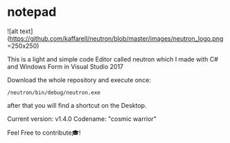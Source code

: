 # notepad

![alt text](https://github.com/kaffarell/neutron/blob/master/images/neutron_logo.png =250x250)

This is a light and simple code Editor called neutron which I made with
C# and Windows Form in Visual Studio 2017

Download the whole repository and execute once:
```
/neutron/bin/debug/neutron.exe
```
after that you will find a shortcut on the Desktop.

Current version: v1.4.0
Codename: "cosmic warrior"

Feel Free to contribute🎓!

